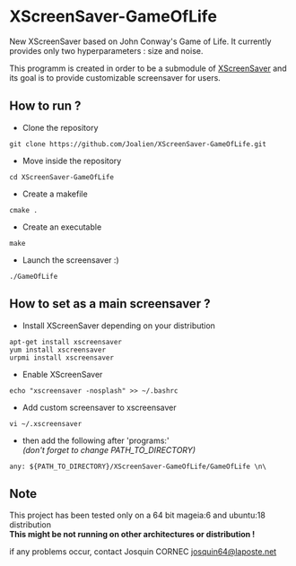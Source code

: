 # XScreenSaver-GameOfLife
New XScreenSaver based on John Conway's Game of Life. It currently provides only two hyperparameters : size and noise.

This programm is created in order to be a submodule of [XScreenSaver](https://github.com/porridge/xscreensaver) and its goal is to provide customizable screensaver for users.

## How to run ?

 * Clone the repository  
 ```
git clone https://github.com/Joalien/XScreenSaver-GameOfLife.git
 ```
 
 * Move inside the repository  
``` 
cd XScreenSaver-GameOfLife 
```

 * Create a makefile  
 ```
 cmake .
 ```
 
 * Create an executable  
 ```
 make
 ```
 
 * Launch the screensaver :)
 ```
 ./GameOfLife
 ```

## How to set as a main screensaver ?

 * Install XScreenSaver depending on your distribution  
```
apt-get install xscreensaver
yum install xscreensaver
urpmi install xscreensaver
```

 * Enable XScreenSaver  
```
echo "xscreensaver -nosplash" >> ~/.bashrc 
```

 * Add custom screensaver to xscreensaver  
 ```
 vi ~/.xscreensaver
 ```
 
  * then add the following after 'programs:'  
    *(don't forget to change PATH_TO_DIRECTORY)*
    
```
any: ${PATH_TO_DIRECTORY}/XScreenSaver-GameOfLife/GameOfLife \n\
```


## Note  

This project has been tested only on a 64 bit mageia:6 and ubuntu:18 distribution  
**This might be not running on other architectures or distribution !**  

if any problems occur, contact Josquin CORNEC <josquin64@laposte.net>
